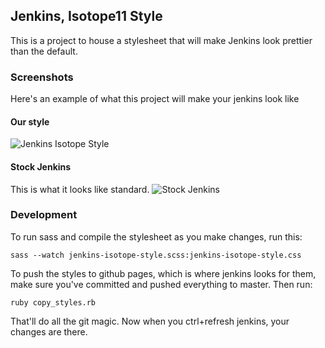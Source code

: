 ## Jenkins, Isotope11 Style
This is a project to house a stylesheet that will make Jenkins look prettier
than the default.

### Screenshots
Here's an example of what this project will make your jenkins look like

#### Our style
![Jenkins Isotope Style](https://raw.github.com/isotope11/jenkins-isotope-style/master/doc/jenkins_isotope_style.png)

#### Stock Jenkins
This is what it looks like standard.
![Stock Jenkins](https://raw.github.com/isotope11/Jenkins-isotope-style/master/doc/jenkins_stock.png)

### Development
To run sass and compile the stylesheet as you make changes, run this:

    sass --watch jenkins-isotope-style.scss:jenkins-isotope-style.css

To push the styles to github pages, which is where jenkins looks for them, make
sure you've committed and pushed everything to master.  Then run:

    ruby copy_styles.rb

That'll do all the git magic.  Now when you ctrl+refresh jenkins, your changes
are there.
